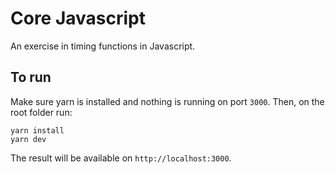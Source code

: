 # Core Javascript

An exercise in timing functions in Javascript.

## To run
Make sure yarn is installed and nothing is running on port `3000`. Then, on the root folder run:
```
yarn install
yarn dev
```
The result will be available on `http://localhost:3000`.
